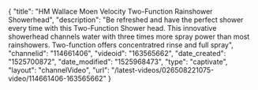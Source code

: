 {
    "title": "HM Wallace Moen Velocity Two-Function Rainshower Showerhead",
    "description": "Be refreshed and have the perfect shower every time with this Two-Function Shower head. This innovative showerhead channels water with three times more spray power than most rainshowers. Two-function offers concentratred rinse and full spray",
    "channelid": "114661406",
    "videoid": "163565662",
    "date_created": "1525700872",
    "date_modified": "1525968473",
    "type": "captivate",
    "layout": "channelVideo",
    "url": "\/latest-videos\/026508221075-video\/114661406-163565662"
}